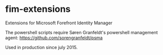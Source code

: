 # fim-extensions
Extensions for Microsoft Forefront Identity Manager

The powershell scripts require Søren Granfeldt's powershell management agent:
https://github.com/sorengranfeldt/psma

Used in production since july 2015. 
